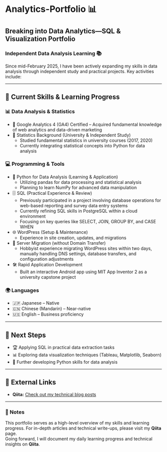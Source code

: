 # Analytics-Portfolio 📊

## Breaking into Data Analytics—SQL & Visualization Portfolio

### Independent Data Analysis Learning 📚

Since mid-February 2025, I have been actively expanding my skills in data analysis through independent study and practical projects. Key activities include:

---

## 📌 Current Skills & Learning Progress

### 📊 Data Analysis & Statistics

- 🎯 Google Analytics 4 (GA4) Certified – Acquired fundamental knowledge of web analytics and data-driven marketing
- 📖 Statistics Background (University & Independent Study)
  - Studied fundamental statistics in university courses (2017, 2020)
  - Currently integrating statistical concepts into Python for data analysis

### 💻 Programming & Tools

- 🐍 Python for Data Analysis (Learning & Application)
  - Utilizing pandas for data processing and statistical analysis
  - Planning to learn NumPy for advanced data manipulation
- 🗄️ SQL (Practical Experience & Review)
  - Previously participated in a project involving database operations for web-based reporting and survey data entry systems
  - Currently refining SQL skills in PostgreSQL within a cloud environment
  - Focusing on key queries like SELECT, JOIN, GROUP BY, and CASE WHEN
- 🌐 WordPress (Setup & Maintenance)
  - Experience in site creation, updates, and migrations
- 🔄 Server Migration (without Domain Transfer)
  - Hobbyist experience migrating WordPress sites within two days, manually handling DNS settings, database transfers, and configuration adjustments
- 🛠️ Rapid Application Development
  - Built an interactive Android app using MIT App Inventor 2 as a university capstone project

### 🌍 Languages

- 🇯🇵 Japanese – Native
- 🇨🇳 Chinese (Mandarin) – Near-native
- 🇺🇸 English – Business proficiency

---

## 🚀 Next Steps

- 🏆 Applying SQL in practical data extraction tasks
- 📊 Exploring data visualization techniques (Tableau, Matplotlib, Seaborn)
- 🐍 Further developing Python skills for data analysis

---

## 🔗 External Links

- **Qiita:** [Check out my technical blog posts](https://qiita.com/TLyticsInsight)

---

### 📝 Notes

This portfolio serves as a high-level overview of my skills and learning progress. For in-depth articles and technical write-ups, please visit my **Qiita** page.\
Going forward, I will document my daily learning progress and technical insights on **Qiita**.

